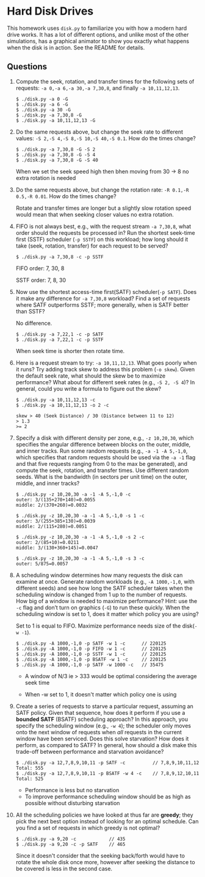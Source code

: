 # Hard Disk Drives

This homework uses `disk.py` to familiarize you with how a modern hard drive works. It has a lot of different options, and unlike most of the other simulations, has a graphical animator to show you exactly what happens when the disk is in action. See the README for details.

## Questions

1. Compute the seek, rotation, and transfer times for the following sets of requests: `-a 0,-a 6,-a 30,-a 7,30,8`, and finally `-a 10,11,12,13`.

    ```
    $ ./disk.py -a 0 -G
    $ ./disk.py -a 6 -G
    $ ./disk.py -a 30 -G
    $ ./disk.py -a 7,30,8 -G
    $ ./disk.py -a 10,11,12,13 -G
    ```

2. Do the same requests above, but change the seek rate to different values: `-S 2,-S 4,-S 8,-S 10,-S 40,-S 0.1`. How do the times change?

    ```
    $ ./disk.py -a 7,30,8 -G -S 2
    $ ./disk.py -a 7,30,8 -G -S 4
    $ ./disk.py -a 7,30,8 -G -S 40
    ```

    When we set the seek speed high then bhen moving from 30 -> 8 no extra rotation is needed

3. Do the same requests above, but change the rotation rate: `-R 0.1,-R 0.5,-R 0.01`. How do the times change?

    Rotate and transfer times are longer but a slightly slow rotation speed would mean that when seeking closer values no extra rotation.

4. FIFO is not always best, e.g., with the request stream `-a 7,30,8`, what order should the requests be processed in? Run the shortest seek-time first (SSTF) scheduler (`-p SSTF`) on this workload; how long should it take (seek, rotation, transfer) for each request to be served?

    ```
    $ ./disk.py -a 7,30,8 -c -p SSTF
    ```

    FIFO order: 7, 30, 8

    SSTF order: 7, 8, 30

5. Now use the shortest access-time first(SATF) scheduler(`-p SATF`). Does it make any difference for `-a 7,30,8` workload? Find a set of requests where SATF outperforms SSTF; more generally, when is SATF better than SSTF?

    No difference.

    ```
    $ ./disk.py -a 7,22,1 -c -p SATF
    $ ./disk.py -a 7,22,1 -c -p SSTF
    ```

    When seek time is shorter then rotate time.

6. Here is a request stream to try: `-a 10,11,12,13`. What goes poorly when it runs? Try adding track skew to address this problem (`-o skew`). Given the default seek rate, what should the skew be to maximize performance? What about for different seek rates (e.g., `-S 2, -S 4`)? In general, could you write a formula to figure out the skew?

    ```
    $ ./disk.py -a 10,11,12,13 -c
    $ ./disk.py -a 10,11,12,13 -o 2 -c
    ```

    ```
    skew > 40 (Seek Distance) / 30 (Distance between 11 to 12)
    > 1.3
    >= 2
     ```
7. Specify a disk with different density per zone, e.g., `-z 10,20,30`, which specifies the angular difference between blocks on the outer, middle, and inner tracks. Run some random requests (e.g., `-a -1 -A 5,-1,0`, which specifies that random requests should be used via the `-a -1` flag and that five requests ranging from 0 to the max be generated), and compute the seek, rotation, and transfer times. Use different random seeds. What is the bandwidth (in sectors per unit time) on the outer, middle, and inner tracks?

    ```
    $ ./disk.py -z 10,20,30 -a -1 -A 5,-1,0 -c
    outer: 3/(135+270+140)=0.0055
    middle: 2/(370+260)=0.0032

    $ ./disk.py -z 10,20,30 -a -1 -A 5,-1,0 -s 1 -c
    outer: 3/(255+385+130)=0.0039
    middle: 2/(115+280)=0.0051

    $ ./disk.py -z 10,20,30 -a -1 -A 5,-1,0 -s 2 -c
    outer: 2/(85+10)=0.0211
    middle: 3/(130+360+145)=0.0047

    $ ./disk.py -z 10,20,30 -a -1 -A 5,-1,0 -s 3 -c
    outer: 5/875=0.0057
    ```

8. A scheduling window determines how many requests the disk can examine at once. Generate random workloads (e.g., `-A 1000,-1,0`, with different seeds) and see how long the SATF scheduler takes when the scheduling window is changed from 1 up to the number of requests. How big of a window is needed to maximize performance? Hint: use the `-c` flag and don’t turn on graphics (`-G`) to run these quickly. When the scheduling window is set to 1, does it matter which policy you are using?

    Set to 1 is equal to FIFO. Maximize performance needs size of the disk(`-w -1`).

    ```
    $ ./disk.py -A 1000,-1,0 -p SATF -w 1 -c      // 220125
    $ ./disk.py -A 1000,-1,0 -p FIFO -w 1 -c      // 220125
    $ ./disk.py -A 1000,-1,0 -p SSTF -w 1 -c      // 220125
    $ ./disk.py -A 1000,-1,0 -p BSATF -w 1 -c     // 220125
    $ ./disk.py -A 1000,-1,0 -p SATF -w 1000 -c   // 35475
    ```
    - A window of N/3 ie > 333 would be optimal considering the average seek time

    - When -w set to 1, it doesn't matter which policy one is using

9. Create a series of requests to starve a particular request, assuming an SATF policy. Given that sequence, how does it perform if you use a **bounded SATF** (BSATF) scheduling approach? In this approach, you specify the scheduling window (e.g., `-w 4`); the scheduler only moves onto the next window of requests when *all* requests in the current window have been serviced. Does this solve starvation? How does it perform, as compared to SATF? In general, how should a disk make this trade-off between performance and starvation avoidance?

    ```
    $ ./disk.py -a 12,7,8,9,10,11 -p SATF -c          // 7,8,9,10,11,12 Total: 555
    $ ./disk.py -a 12,7,8,9,10,11 -p BSATF -w 4 -c    // 7,8,9,12,10,11 Total: 525
    ```
    - Performance is less but no starvation
    - To improve performance scheduling window should be as high as possible without disturbing starvation

10. All the scheduling policies we have looked at thus far are **greedy**; they pick the next best option instead of looking for an optimal schedule. Can you find a set of requests in which greedy is not optimal?

    ```
    $ ./disk.py -a 9,20 -c            // 435
    $ ./disk.py -a 9,20 -c -p SATF    // 465
    ```

    Since it doesn't consider that the seeking back/forth would have to rotate the whole disk once more, however after seeking the distance to be covered is less in the second case.

